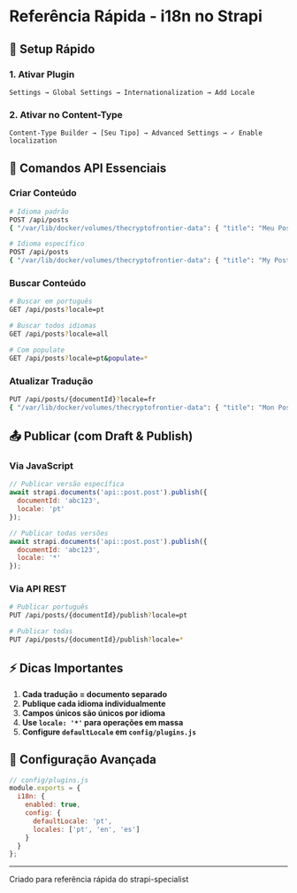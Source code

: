 # Referência Rápida - i18n no Strapi

## 🚀 Setup Rápido

### 1. Ativar Plugin
```
Settings → Global Settings → Internationalization → Add Locale
```

### 2. Ativar no Content-Type
```
Content-Type Builder → [Seu Tipo] → Advanced Settings → ✓ Enable localization
```

## 📝 Comandos API Essenciais

### Criar Conteúdo
```bash
# Idioma padrão
POST /api/posts
{ "/var/lib/docker/volumes/thecryptofrontier-data": { "title": "Meu Post" } }

# Idioma específico
POST /api/posts
{ "/var/lib/docker/volumes/thecryptofrontier-data": { "title": "My Post", "locale": "en" } }
```

### Buscar Conteúdo
```bash
# Buscar em português
GET /api/posts?locale=pt

# Buscar todos idiomas
GET /api/posts?locale=all

# Com populate
GET /api/posts?locale=pt&populate=*
```

### Atualizar Tradução
```bash
PUT /api/posts/{documentId}?locale=fr
{ "/var/lib/docker/volumes/thecryptofrontier-data": { "title": "Mon Post" } }
```

## 📤 Publicar (com Draft & Publish)

### Via JavaScript
```javascript
// Publicar versão específica
await strapi.documents('api::post.post').publish({
  documentId: 'abc123',
  locale: 'pt'
});

// Publicar todas versões
await strapi.documents('api::post.post').publish({
  documentId: 'abc123',
  locale: '*'
});
```

### Via API REST
```bash
# Publicar português
PUT /api/posts/{documentId}/publish?locale=pt

# Publicar todas
PUT /api/posts/{documentId}/publish?locale=*
```

## ⚡ Dicas Importantes

1. **Cada tradução = documento separado**
2. **Publique cada idioma individualmente**
3. **Campos únicos são únicos por idioma**
4. **Use `locale: '*'` para operações em massa**
5. **Configure `defaultLocale` em `config/plugins.js`**

## 🔧 Configuração Avançada

```javascript
// config/plugins.js
module.exports = {
  i18n: {
    enabled: true,
    config: {
      defaultLocale: 'pt',
      locales: ['pt', 'en', 'es']
    }
  }
};
```

---
Criado para referência rápida do strapi-specialist